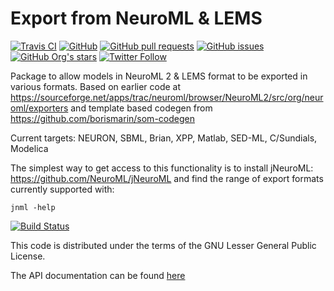 Export from NeuroML & LEMS
==========================

[![Travis CI](https://travis-ci.com/NeuroML/org.neuroml.export.svg?branch=master)](https://travis-ci.com/NeuroML/org.neuroml.export)
[![GitHub](https://img.shields.io/github/license/NeuroML/org.neuroml.export)](https://github.com/NeuroML/org.neuroml.export/blob/master/LICENSE.lesser)
[![GitHub pull requests](https://img.shields.io/github/issues-pr/NeuroML/org.neuroml.export)](https://github.com/NeuroML/org.neuroml.export/pulls)
[![GitHub issues](https://img.shields.io/github/issues/NeuroML/org.neuroml.export)](https://github.com/NeuroML/org.neuroml.export/issues)
[![GitHub Org's stars](https://img.shields.io/github/stars/NeuroML?style=social)](https://github.com/NeuroML)
[![Twitter Follow](https://img.shields.io/twitter/follow/NeuroML?style=social)](https://twitter.com/NeuroML)

Package to allow models in NeuroML 2 & LEMS format to be exported in various formats.
Based on earlier code at https://sourceforge.net/apps/trac/neuroml/browser/NeuroML2/src/org/neuroml/exporters 
and template based codegen from https://github.com/borismarin/som-codegen

Current targets: NEURON, SBML, Brian, XPP, Matlab, SED-ML, C/Sundials, Modelica

The simplest way to get access to this functionality is to install jNeuroML: https://github.com/NeuroML/jNeuroML
and find the range of export formats currently supported with:

    jnml -help
        
[![Build Status](https://travis-ci.com/NeuroML/org.neuroml.export.png)](https://travis-ci.com/NeuroML/org.neuroml.export)

This code is distributed under the terms of the GNU Lesser General Public License.

The API documentation can be found [here](http://neuroml.github.io/org.neuroml.export/)
